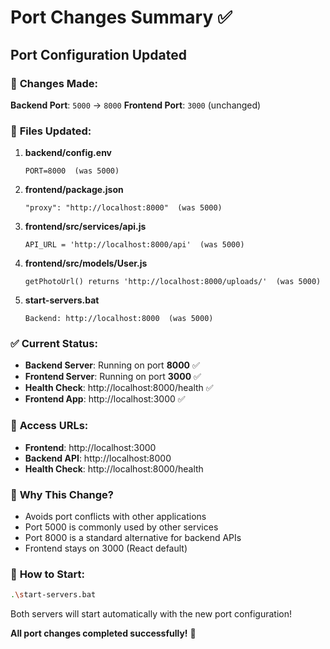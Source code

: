 # Port Changes Summary ✅

## Port Configuration Updated

### 🔄 **Changes Made:**

**Backend Port**: `5000` → `8000`
**Frontend Port**: `3000` (unchanged)

### 📁 **Files Updated:**

1. **backend/config.env**
   ```
   PORT=8000  (was 5000)
   ```

2. **frontend/package.json**
   ```
   "proxy": "http://localhost:8000"  (was 5000)
   ```

3. **frontend/src/services/api.js**
   ```
   API_URL = 'http://localhost:8000/api'  (was 5000)
   ```

4. **frontend/src/models/User.js**
   ```
   getPhotoUrl() returns 'http://localhost:8000/uploads/'  (was 5000)
   ```

5. **start-servers.bat**
   ```
   Backend: http://localhost:8000  (was 5000)
   ```

### ✅ **Current Status:**

- **Backend Server**: Running on port **8000** ✅
- **Frontend Server**: Running on port **3000** ✅
- **Health Check**: http://localhost:8000/health ✅
- **Frontend App**: http://localhost:3000 ✅

### 🎯 **Access URLs:**

- **Frontend**: http://localhost:3000
- **Backend API**: http://localhost:8000
- **Health Check**: http://localhost:8000/health

### 🔧 **Why This Change?**

- Avoids port conflicts with other applications
- Port 5000 is commonly used by other services
- Port 8000 is a standard alternative for backend APIs
- Frontend stays on 3000 (React default)

### 🚀 **How to Start:**

```bash
.\start-servers.bat
```

Both servers will start automatically with the new port configuration!

**All port changes completed successfully!** 🎉

